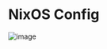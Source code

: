 # NixOS Config

![image](https://github.com/user-attachments/assets/0ac9bd38-ffd5-432a-b7fe-a9820098e336)
